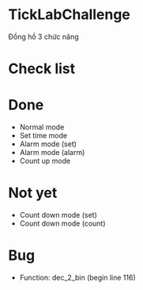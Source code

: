 # TickLabChallenge
Đồng hồ 3 chức năng
# Check list
# Done
 - Normal mode 				                 	
 - Set time mode 				               
 - Alarm mode (set)			               
 - Alarm mode (alarm)			             
 - Count up mode 
# Not yet
 - Count down mode (set)
 - Count down mode (count)	
# Bug
 - Function: dec_2_bin (begin line 116)

